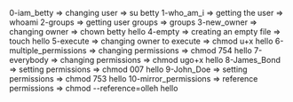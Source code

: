 0-iam_betty => changing user => su betty
1-who_am_i => getting the user => whoami
2-groups => getting user groups => groups
3-new_owner => changing owner => chown betty hello
4-empty => creating an empty file => touch hello
5-execute => changing owner to execute => chmod u+x hello
6-multiple_permissions => changing permissions => chmod 754 hello
7-everybody => changing permissions => chmod ugo+x hello
8-James_Bond => setting permissions => chmod 007 hello
9-John_Doe => setting permissions => chmod 753 hello
10-mirror_permissions => reference permissions => chmod --reference=olleh hello
